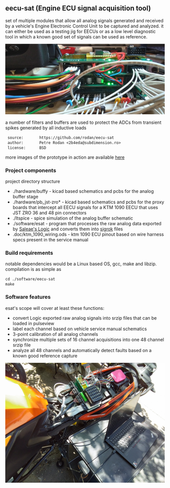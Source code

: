 
## eecu-sat (Engine ECU signal acquisition tool)

set of multiple modules that allow all analog signals generated and received by a vehicle's Engine Electronic Control Unit to be captured and analyzed. it can either be used as a testing jig for EECUs or as a low level diagnostic tool in which a known good set of signals can be used as reference.

![logo](./doc/img/esat_analog_modules.jpg)

a number of filters and buffers are used to protect the ADCs from transient spikes generated by all inductive loads

```
 source:       https://github.com/rodan/eecu-sat
 author:       Petre Rodan <2b4eda@subdimension.ro>
 license:      BSD
```

more images of the prototype in action are available [here](https://photos.app.goo.gl/Gay5FS8gsCTZkYcH9)

### Project components

project directory structure

 * ./hardware/buffy - kicad based schematics and pcbs for the analog buffer stage
 * ./hardware/pb\_jst-zro*  - kicad based schematics and pcbs for the proxy boards that intercept all EECU signals for a KTM 1090 EECU that uses JST ZRO 36 and 48 pin connectors
 * ./ltspice - spice simulation of the analog buffer schematic
 * ./software/esat - program that processes the raw analog data exported by [Saleae's Logic](https://www.saleae.com/pages/downloads) and converts them into [sigrok](https://sigrok.org/wiki/File_format:Sigrok/v2) files
 * .doc/ktm\_1090\_wiring.ods - ktm 1090 ECU pinout based on wire harness specs present in the service manual

### Build requirements

notable dependencies would be a Linux based OS, gcc, make and libzip. compilation is as simple as

```
cd ./software/eecu-sat
make
```

### Software features

esat's scope will cover at least these functions:

 * convert Logic exported raw analog signals into srzip files that can be loaded in pulseview
 * label each channel based on vehicle service manual schematics
 * 3-point calibration of all analog channels
 * synchronize multiple sets of 16 channel acquisitions into one 48 channel srzip file
 * analyze all 48 channels and automatically detect faults based on a known good reference capture

![tool in use](./doc/img/esat_in_use.jpg)

